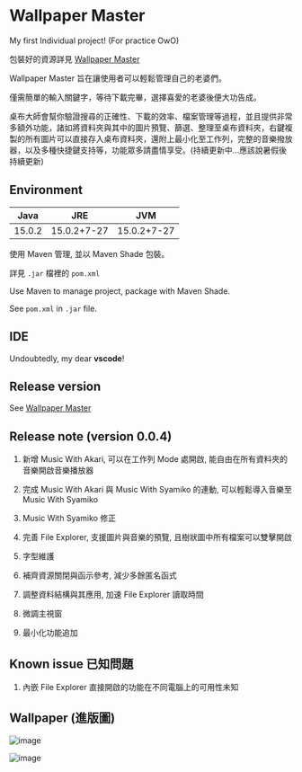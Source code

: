 # Wallpaper Master

My first Individual project! (For practice OwO)

包裝好的資源詳見 [Wallpaper Master](https://github.com/Shiritai/wallpaper_master_application)

Wallpaper Master 旨在讓使用者可以輕鬆管理自己的老婆們。

僅需簡單的輸入關鍵字，等待下載完畢，選擇喜愛的老婆後便大功告成。

桌布大師會幫你驗證搜尋的正確性、下載的效率、檔案管理等過程，並且提供非常多額外功能，諸如將資料夾與其中的圖片預覽、篩選、整理至桌布資料夾，右鍵複製的所有圖片可以直接存入桌布資料夾，還附上最小化至工作列，完整的音樂撥放器，以及多種快捷鍵支持等，功能眾多請盡情享受。(持續更新中...應該說暑假後持續更新)

## Environment

Java|JRE|JVM
-|:-:|-
15.0.2|15.0.2+7-27|15.0.2+7-27

使用 Maven 管理, 並以 Maven Shade 包裝。

詳見 `.jar` 檔裡的 `pom.xml`

Use Maven to manage project, package with Maven Shade.

See `pom.xml` in `.jar` file.

## IDE

Undoubtedly, my dear **vscode**!

## Release version

See [Wallpaper Master](https://github.com/Shiritai/wallpaper_master_application)

## Release note (version 0.0.4)

1. 新增 Music With Akari, 可以在工作列 Mode 處開啟, 能自由在所有資料夾的音樂開啟音樂播放器

2. 完成 Music With Akari 與 Music With Syamiko 的連動, 可以輕鬆導入音樂至 Music With Syamiko

3. Music With Syamiko 修正

4. 完善 File Explorer, 支援圖片與音樂的預覽, 且樹狀圖中所有檔案可以雙擊開啟

5. 字型維護

6. 補齊資源關閉與函示參考, 減少多餘匿名函式

7. 調整資料結構與其應用, 加速 File Explorer 讀取時間

8. 微調主視窗

9. 最小化功能追加

## Known issue 已知問題

1. 內嵌 File Explorer 直接開啟的功能在不同電腦上的可用性未知

## Wallpaper (進版圖)

![image](https://i.imgur.com/OqV05rM.jpg)

![image](https://i.imgur.com/sktWxXr.jpg)
